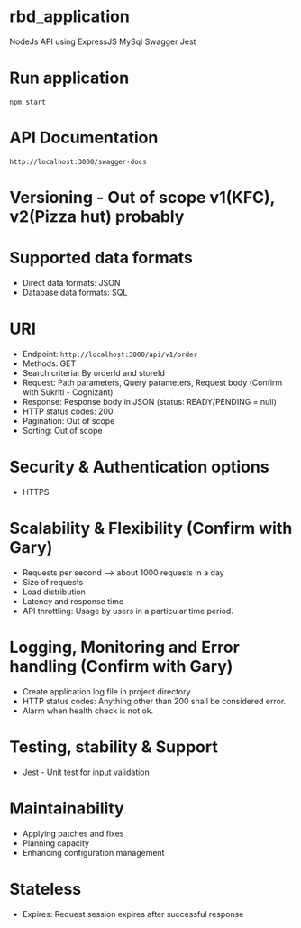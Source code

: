 # rbd_application
NodeJs API using ExpressJS MySql Swagger Jest 

# Run application

`npm start`

# API Documentation

`http://localhost:3000/swagger-docs`

# Versioning - Out of scope v1(KFC), v2(Pizza hut) probably

# Supported data formats
* Direct data formats: JSON
* Database data formats: SQL

# URI
* Endpoint: `http://localhost:3000/api/v1/order`
* Methods: GET
* Search criteria: By orderId and storeId 
* Request: Path parameters, Query parameters, Request body (Confirm with Sukriti - Cognizant)
* Response: Response body in JSON (status: READY/PENDING = null)
* HTTP status codes: 200
* Pagination: Out of scope
* Sorting: Out of scope

# Security & Authentication options
* HTTPS

# Scalability & Flexibility (Confirm with Gary)
* Requests per second --> about 1000 requests in a day
* Size of requests
* Load distribution
* Latency and response time
* API throttling: Usage by users in a particular time period.

# Logging, Monitoring and Error handling (Confirm with Gary)
* Create application.log file in project directory
* HTTP status codes: Anything other than 200 shall be considered error.
* Alarm when health check is not ok.

# Testing, stability & Support
* Jest - Unit test for input validation

# Maintainability
* Applying patches and fixes
* Planning capacity
* Enhancing configuration management

# Stateless
* Expires: Request session expires after successful response

